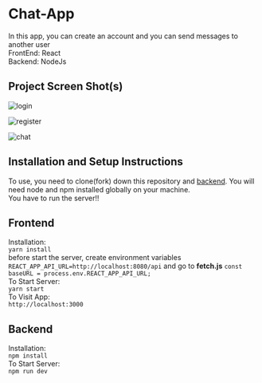 # Chat-App

In this app, you can create an account and you can send messages to another user<br/>
FrontEnd: React <br/>
Backend: NodeJs

## Project Screen Shot(s)

![login](https://user-images.githubusercontent.com/59021083/121733478-d4252580-caf3-11eb-8d60-cb2fd7c2fb27.png)

![register](https://user-images.githubusercontent.com/59021083/121735126-fc158880-caf5-11eb-843c-d32c85d1c2d9.png)

![chat](https://user-images.githubusercontent.com/59021083/121733511-dedfba80-caf3-11eb-8356-95d1e2017bfe.png)

## Installation and Setup Instructions

To use, you need to clone(fork) down this repository and [backend](https://github.com/j-alvarezsone/chat-app-server). You will need node and npm installed globally on your machine.<br/>
You have to run the server!!

## Frontend

Installation:<br/>
`yarn install`<br/>
before start the server, create environment variables `REACT_APP_API_URL=http://localhost:8080/api` and go to <b>fetch.js</b> `const baseURL = process.env.REACT_APP_API_URL;`<br/>
To Start Server:<br/>
`yarn start`<br/>
To Visit App:<br/>
`http://localhost:3000`

## Backend

Installation:<br/>
`npm install`<br/>
To Start Server:<br/>
`npm run dev`<br/>
